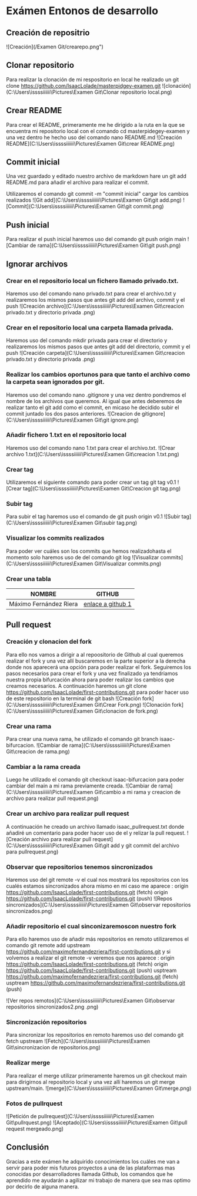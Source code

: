# Exámen Entonos de desarrollo

## Creación de repositrio

![Creación](/Examen Git/crearepo.png")

## Clonar repositorio

Para realizar la clonación de mi respositorio en local he realizado un git clone https://github.com/IsaacLolade/masterpidgey-examen.git
![clonación](C:\Users\issssiiiiii\Pictures\Examen Git\Clonar repositorio local.png)

## Crear README

Para crear el README, primeramente me he dirigido a la ruta en la que se encuentra mi repositorio local con el comando cd masterpidegey-examen y una vez dentro he hecho uso del comando nano README.md
![Creación README](C:\Users\issssiiiiii\Pictures\Examen Git\crear README.png)

## Commit inicial

Una vez guardado y editado nuestro archivo de markdown hare un git add README.md para añadir el archivo para realizar el commit.

Utilizaremos el comando git commit -m "commit inicial" cargar los cambios realizados
![Git add](C:\Users\issssiiiiii\Pictures\Examen Git\git add.png)
![Commit](C:\Users\issssiiiiii\Pictures\Examen Git\git commit.png)

## Push inicial

Para realizar el push inicial haremos uso del comando git push origin main
![Cambiar de rama](C:\Users\issssiiiiii\Pictures\Examen Git\git push.png)

## Ignorar archivos

### Crear en el repositorio local un fichero llamado privado.txt.

Haremos uso del comando nano privado.txt para crear el archivo.txt y realizaremos los mismos pasos que antes git add del archivo, commit
y el push
![Creación archivo](C:\Users\issssiiiiii\Pictures\Examen Git\creacion privado.txt y directorio privada .png)

### Crear en el repositorio local una carpeta llamada privada.

Haremos uso del comando mkdir privada para crear el directorio y realizaremos los mismos pasos que antes git add del directorio, commit y el push
![Creación carpeta](C:\Users\issssiiiiii\Pictures\Examen Git\creacion privado.txt y directorio privada .png)

### Realizar los cambios oportunos para que tanto el archivo como la carpeta sean ignorados por git.

Haremos uso del comando nano .gitignore y una vez dentro pondremos el nombre de los archivos que queremos. Al igual que antes deberemos de realizar tanto el git add como el commit, en micaso he decidido subir el commit juntado los dos pasos anteriores.
![Creacion de gitignore](C:\Users\issssiiiiii\Pictures\Examen Git\git ignore.png)

### Añadir fichero 1.txt en el repositorio local

Haremos uso del comando nano 1.txt para crear el archivo.txt.
![Crear archivo 1.txt](C:\Users\issssiiiiii\Pictures\Examen Git\creacion 1.txt.png)

### Crear tag

Utilizaremos el siguiente comando para poder crear un tag git tag v0.1
![Crear tag](C:\Users\issssiiiiii\Pictures\Examen Git\Creacion git tag.png)

### Subir tag

Para subir el tag haremos uso el comando de git push origin v0.1
![Subir tag](C:\Users\issssiiiiii\Pictures\Examen Git\subir tag.png)

### Visualizar los commits realizados

Para poder ver cuáles son los commits que hemos realizadohasta el momento solo haremos uso de del comando git log
![Visualizar commits](C:\Users\issssiiiiii\Pictures\Examen Git\Visualizar commits.png)

### Crear una tabla

| NOMBRE                 | GITHUB                                                       |
| ---------------------- | ------------------------------------------------------------ |
| Máximo Fernández Riera | [enlace a github 1](https://github.com/maximofernandezriera) |

## Pull request

### Creación y clonacion del fork

Para ello nos vamos a dirigir a al repoositorio de Github al cual queremos realizar el fork y una vez allí buscaremos en la parte superior a la derecha donde nos aparecerá una opción para poder realizar el fork. Seguiremos los pasos necesarios para crear el fork y una vez finalizado ya tendriamos nuestra propia bifurcación ahora para poder realizar los cambios que creamos necesarios. A continuación haremos un git clone https://github.com/IsaacLolade/first-contributions.git para poder hacer uso de este repositorio en la terminal de git bash
![Creación fork](C:\Users\issssiiiiii\Pictures\Examen Git\Crear Fork.png)
![Clonación fork](C:\Users\issssiiiiii\Pictures\Examen Git\clonacion de fork.png)

### Crear una rama

Para crear una nueva rama, he utilizado el comando git branch isaac-bifurcacion.
![Cambiar de rama](C:\Users\issssiiiiii\Pictures\Examen Git\creacion de rama.png)

### Cambiar a la rama creada

Luego he utilizado el comando git checkout isaac-bifurcacion para poder cambiar del main a mi rama previamente creada.
![Cambiar de rama](C:\Users\issssiiiiii\Pictures\Examen Git\cambio a mi rama y creacion de archivo para realizar pull request.png)

### Crear un archivo para realizar pull request

A continuación he creado un archivo llamado isaac_pullrequest.txt donde añadiré un comentario para poder hacer uso de el y relizar la pull request.
![Creación archivo para realizar pull request](C:\Users\issssiiiiii\Pictures\Examen Git\git add y git commit del archivo para pullrequest.png)

### Observar que repositorios tenemos sincronizados

Haremos uso del git remote -v el cual nos mostrará los repositorios con los cualés estamos sincronizados ahora mismo en mi caso me aparece :
origin https://github.com/IsaacLolade/first-contributions.git (fetch)
origin https://github.com/IsaacLolade/first-contributions.git (push)
![Repos sincronizados](C:\Users\issssiiiiii\Pictures\Examen Git\observar repositorios sincronizados.png)

### Añadir repositorio el cual sinconizaremoscon nuestro fork

Para ello haremos uso de añadir más repositorios en remoto utilizaremos el comando git remote add upstream https://github.com/maximofernandezriera/first-contributions.git y si volvemos a realizar el git remote -v veremos que nos aparece :
origin https://github.com/IsaacLolade/first-contributions.git (fetch)
origin https://github.com/IsaacLolade/first-contributions.git (push)
usptream https://github.com/maximofernandezriera/first-contributions.git (fetch)
usptream https://github.com/maximofernandezriera/first-contributions.git (push)

![Ver repos remotos](C:\Users\issssiiiiii\Pictures\Examen Git\observar repositorios sincronizados2.png .png)

### Sincronización repositorios

Para sincronizar los repositorios en remoto haremos uso del comando git fetch upstream
![Fetch](C:\Users\issssiiiiii\Pictures\Examen Git\sincronizacion de repositorios.png)

### Realizar merge

Para realizar el merge utilizar primeramente haremos un git checkout main para dirigirnos al repositorio local y una vez allí haremos un git merge upstream/main.
![merge](C:\Users\issssiiiiii\Pictures\Examen Git\merge.png)

### Fotos de pullrquest

![Petición de pullrequest](C:\Users\issssiiiiii\Pictures\Examen Git\pullrquest.png)
![Aceptado](C:\Users\issssiiiiii\Pictures\Examen Git\pull request mergeado.png)

## Conclusión

Gracias a este exámen he adquirido conocimientos los cuáles me van a servir para poder mis futuros proyectos a una de las plataformas mas conocidas por desarrolladores llamada Github, los comandos que he aprendido me ayudarán a agilizar mi trabajo de manera que sea mas optimo por decirlo de alguna manera.
